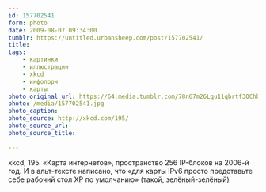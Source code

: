 ```yaml
---
id: 157702541
form: photo
date: 2009-08-07 09:34:00
tumblr: https://untitled.urbansheep.com/post/157702541/
title:
tags:
    - картинки
    - иллюстрации
    - xkcd
    - инфопорн
    - карты
photo_original_url: https://64.media.tumblr.com/78n67m26Lqu11qbrtf3OChbGo1_1280.jpg
photo: /media/157702541.jpg
photo_caption: 
photo_source: http://xkcd.com/195/
photo_source_url:
photo_source_title:

---
```


<p>xkcd, 195. «Карта интернетов», пространство 256 IP-блоков на 2006-й год. И в альт-тексте написано, что «для карты IPv6 просто представьте себе рабочий стол XP по умолчанию» (такой, зелёный-зелёный)</p>
